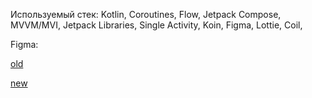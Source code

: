 Используемый стек: Kotlin, Coroutines, Flow, Jetpack Compose, MVVM/MVI, Jetpack Libraries, Single Activity, Koin, Figma, Lottie, Coil,

Figma: 

[old](https://www.figma.com/design/KvydoYLPumaHwxG5ai26Ei/WB-Техношкола%3A-Android-джун?node-id=0-1&node-type=canvas&t=NiUeVNQZLrUfAZmS-0)

[new](https://www.figma.com/design/KvydoYLPumaHwxG5ai26Ei/WB-Техношкола%3A-Android-джун?t=pmn91sLTtfEK35E3-0)
